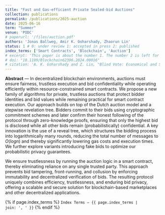 ```yaml
---
title: "Fast and Gas-efficient Private Sealed-bid Auctions"
collection: publications
permalink: /publications/2025-auction
date: 2025-06-16
term: "Summer"
venue: 'PODC'
# paperurl: '/files/auction.pdf'
authors: 'Jonas Ballweg, Amir K. Goharshady, Zhaorun Lin'
status: 1 # 0: under review 1: accepted in press 2: published
index_terms: ['Smart Contracts', 'Blockchain', 'Auction']
# excerpt: 'This paper is about the number 1. The number 2 is left for future work.'
# doi: "10.1109/Blockchain62396.2024.00016"
# citation: 'A. K. Goharshady and Z. Lin, "Blind Vote: Economical and Secret Blockchain-Based Voting," 2024 IEEE International Conference on Blockchain (Blockchain), Copenhagen, Denmark, 2024, pp. 46-53, doi: 10.1109/Blockchain62396.2024.00016.'
---
```

**Abstract** — In decentralized blockchain environments, auctions must ensure fairness, trustless execution and bid confidentiality while operating efficiently within resource-constrained smart contracts. We propose a new family of algorithms for private, trustless auctions that protect bidder identities and bid values while remaining practical for smart contract execution. Our approach builds on top of the Dutch auction model and a stepwise revelation tree. Bidders commit to their bids using cryptographic commitment schemes and later confirm their honest following of the protocol through zero-knowledge proofs, ensuring that only the highest bid is disclosed while all other bids remain (probabilistically) confidential. A key innovation is the use of a reveal tree, which structures the bidding process into logarithmically many rounds, reducing the total number of messages to $O(logn)$ and thereby significantly lowering gas costs and execution times. We further explore variants introducing fake bids to optimize our probabilistic privacy guarantees.

We ensure trustlessness by running the auction logic in a smart contract, thereby eliminating reliance on any single trusted party. This approach prevents bid tampering, front-running, and collusion by enforcing immutability and decentralized verification of bids. The resulting protocol uniquely combines efficiency, trustlessness, and enduring bid privacy, offering a scalable and secure solution for blockchain-based marketplaces and other decentralized applications.

{% if page.index_terms %}
  <code>Index Terms — {{ page.index_terms | join: ', ' }}</code>
{% endif %}